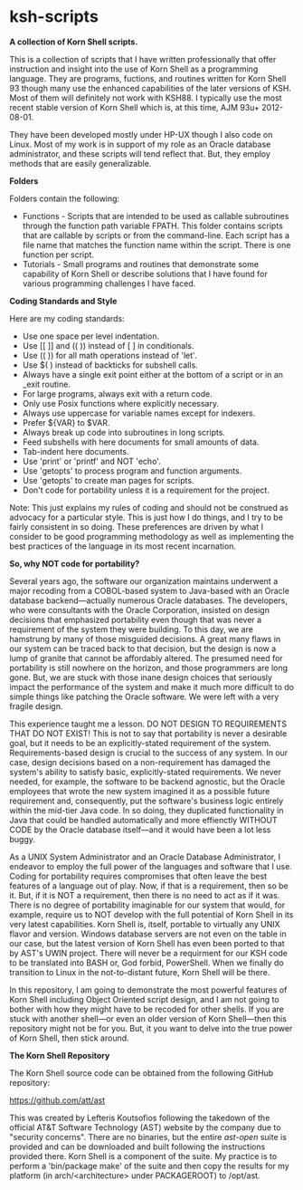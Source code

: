 # ksh-scripts
<b>A collection of Korn Shell scripts.</b>

This is a collection of scripts that I have written professionally that offer instruction and insight into the use of Korn Shell as a programming language.  They are programs, fuctions, and routines written for Korn Shell 93 though many use the enhanced capabilities of the later versions of KSH.  Most of them will definitely not work with KSH88.  I typically use the most recent stable version of Korn Shell which is, at this time, AJM 93u+ 2012-08-01.

They have been developed mostly under HP-UX though I also code on Linux.  Most of my work is in support of my role as an Oracle database administrator, and these scripts will tend reflect that.  But, they employ methods that are easily generalizable.

<b>Folders</b>

Folders contain the following:

- Functions - Scripts that are intended to be used as callable subroutines through the function path variable FPATH.  This folder contains scripts that are callable by scripts or from the command-line.  Each script has a file name that matches the function name within the script.  There is one function per script.
- Tutorials - Small programs and routines that demonstrate some capability of Korn Shell or describe solutions that I have found for various programming challenges I have faced.

<b>Coding Standards and Style</b>

Here are my coding standards:

- Use one space per level indentation.
- Use [[ ]] and (( )) instead of [  ] in conditionals.
- Use (( )) for all math operations instead of 'let'.
- Use $( ) instead of backticks for subshell calls.
- Always have a single exit point either at the bottom of a script or in an _exit routine.
- For large programs, always exit with a return code.
- Only use Posix functions where explicitly necessary.
- Always use uppercase for variable names except for indexers.
- Prefer ${VAR} to $VAR.
- Always break up code into subroutines in long scripts.
- Feed subshells with here documents for small amounts of data.
- Tab-indent here documents.
- Use 'print' or 'printf' and NOT 'echo'.
- Use 'getopts' to process program and function arguments.
- Use 'getopts' to create man pages for scripts.
- Don't code for portability unless it is a requirement for the project.

Note:  This just explains my rules of coding and should not be construed as advocacy for a particular style.  This is just how I do things, and I try to be fairly consistent in so doing.  These preferences are driven by what I consider to be good programming methodology as well as implementing the best practices of the language in its most recent incarnation.

<b>So, why NOT code for portability?</b>

Several years ago, the software our organization maintains underwent a major recoding from a COBOL-based system to Java-based with an Oracle database backend&mdash;actually numerous Oracle databases.  The developers, who were consultants with the Oracle Corporation, insisted on design decisions that emphasized portability even though that was never a requirement of the system they were building.  To this day, we are hamstrung by many of those misguided decisions.  A great many flaws in our system can be traced back to that decision, but the design is now a lump of granite that cannot be affordably altered.  The presumed need for portability is still nowhere on the horizon, and those programmers are long gone.  But, we are stuck with those inane design choices that seriously impact the performance of the system and make it much more difficult to do simple things like patching the Oracle software.  We were left with a very fragile design.

This experience taught me a lesson.  DO NOT DESIGN TO REQUIREMENTS THAT DO NOT EXIST!  This is not to say that portability is never a desirable goal, but it needs to be an explicitly-stated requirement of the system.  Requirements-based design is crucial to the success of any system.  In our case, design decisions based on a non-requirement has damaged the system's ability to satisfy basic, explicitly-stated requirements.  We never needed, for example, the software to be backend agnostic, but the Oracle employees that wrote the new system imagined it as a possible future requirement and, consequently, put the software's business logic entirely within the mid-tier Java code.  In so doing, they duplicated functionality in Java that could be handled automatically and more effienctly WITHOUT CODE by the Oracle database itself&mdash;and it would have been a lot less buggy.

As a UNIX System Administrator and an Oracle Database Administrator, I endeavor to employ the full power of the languages and software that I use.  Coding for portability requires compromises that often leave the best features of a language out of play. Now, if that is a requirement, then so be it.  But, if it is NOT a requirement, then there is no need to act as if it was.  There is no degree of portability imaginable for our system that would, for example, require us to NOT develop with the full potential of Korn Shell in its very latest capabilities.  Korn Shell is, itself, portable to virtually any UNIX flavor and version.  Windows database servers are not even on the table in our case, but the latest version of Korn Shell has even been ported to that by AST's UWIN project.  There will never be a requirment for our KSH code to be translated into BASH or, God forbid, PowerShell.  When we finally do transition to Linux in the not-to-distant future, Korn Shell will be there.

In this repository, I am going to demonstrate the most powerful features of Korn Shell including Object Oriented script design, and I am not going to bother with how they might have to be recoded for other shells.  If you are stuck with another shell&mdash;or even an older version of Korn Shell&mdash;then this repository might not be for you.  But, it you want to delve into the true power of Korn Shell, then stick around.

<b>The Korn Shell Repository</b>

The Korn Shell source code can be obtained from the following GitHub repository:

https://github.com/att/ast

This was created by Lefteris Koutsofios following the takedown of the official AT&T Software Technology (AST) website by the company due to "security concerns".  There are no binaries, but the entire <i>ast-open</i> suite is provided and can be downloaded and built following the instructions provided there.  Korn Shell is a component of the suite.  My practice is to perform a 'bin/package make' of the suite and then copy the results for my platform (in arch/\<architecture\> under PACKAGEROOT) to /opt/ast.
